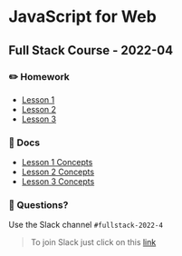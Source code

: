 # JavaScript for Web

## Full Stack Course - 2022-04

### ✏️ Homework

- [Lesson 1](/homework/lesson_1.md)
- [Lesson 2](/homework/lesson_2.md)
- [Lesson 3](/homework/lesson_3.md)

### 📄 Docs

- [Lesson 1 Concepts](/docs/lesson_1.md)
- [Lesson 2 Concepts](/docs/lesson_2.md)
- [Lesson 3 Concepts](/docs/lesson_3.md)

### 🤔 Questions?

Use the Slack channel `#fullstack-2022-4`

> To join Slack just click on this [link](https://hamburgcodingschool.slack.com/join/shared_invite/enQtMjczNDI3OTE4NzIwLTE2ZmNkNDk5YTg3MDFlOTY2ZmU2YzU5YTU4MTNhNDg4MTRhNTMwYzFiNTdlOTdhYzllYzg5YmVkYzljNWExY2U#/)
